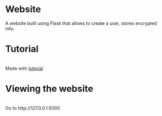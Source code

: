 <h1>Website</h1>
A website built using Flask that allows to create a user, stores encrypted info.<br>
<h1>Tutorial</h1><br>
Made with <a href='https://www.youtube.com/watch?v=dam0GPOAvVI&list=WL&index=28'>tutorial</a><br>
<h1>Viewing the website</h1><br>
Go to http://127.0.0.1:5000<br>
